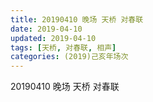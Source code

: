 ```yaml
---
title: 20190410 晚场 天桥 对春联
date: 2019-04-10
updated: 2019-04-10
tags: [天桥, 对春联, 相声]
categories: (2019)己亥年场次
---
```

20190410 晚场 天桥 对春联